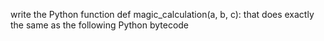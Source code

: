 write the Python function def magic_calculation(a, b, c): that does exactly the same as the following Python bytecode
